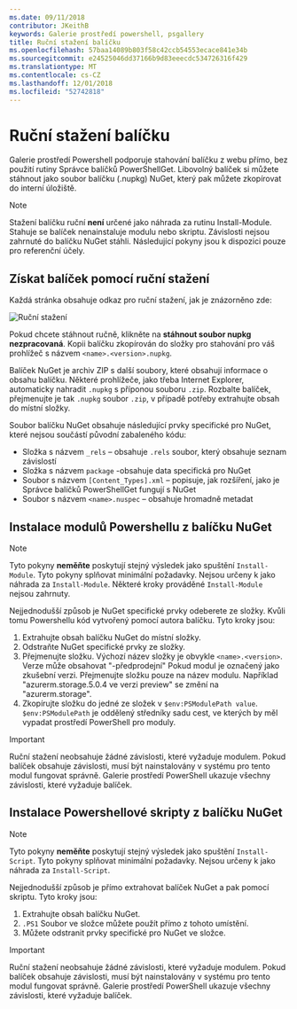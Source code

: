 ```yaml
---
ms.date: 09/11/2018
contributor: JKeithB
keywords: Galerie prostředí powershell, psgallery
title: Ruční stažení balíčku
ms.openlocfilehash: 57baa14089b803f58c42ccb54553ecace841e34b
ms.sourcegitcommit: e24525046dd37166b9d83eeecdc534726316f429
ms.translationtype: MT
ms.contentlocale: cs-CZ
ms.lasthandoff: 12/01/2018
ms.locfileid: "52742818"
---
```

# <a name="manual-package-download"></a>Ruční stažení balíčku

Galerie prostředí Powershell podporuje stahování balíčku z webu přímo, bez použití rutiny Správce balíčků PowerShellGet. Libovolný balíček si můžete stáhnout jako soubor balíčku (.nupkg) NuGet, který pak můžete zkopírovat do interní úložiště.

> [!NOTE]
> Stažení balíčku ruční **není** určené jako náhrada za rutinu Install-Module.
> Stahuje se balíček nenainstaluje modulu nebo skriptu. Závislosti nejsou zahrnuté do balíčku NuGet stáhli. Následující pokyny jsou k dispozici pouze pro referenční účely.

## <a name="using-manual-download-to-acquire-a-package"></a>Získat balíček pomocí ruční stažení

Každá stránka obsahuje odkaz pro ruční stažení, jak je znázorněno zde:

![Ruční stažení](../../Images/packagedisplaypagewithpseditions.png)

Pokud chcete stáhnout ručně, klikněte na **stáhnout soubor nupkg nezpracovaná**. Kopii balíčku zkopírován do složky pro stahování pro váš prohlížeč s názvem `<name>.<version>.nupkg`.

Balíček NuGet je archiv ZIP s další soubory, které obsahují informace o obsahu balíčku. Některé prohlížeče, jako třeba Internet Explorer, automaticky nahradit `.nupkg` s příponou souboru `.zip`. Rozbalte balíček, přejmenujte je tak `.nupkg` soubor `.zip`, v případě potřeby extrahujte obsah do místní složky.

Soubor balíčku NuGet obsahuje následující prvky specifické pro NuGet, které nejsou součástí původní zabaleného kódu:

- Složka s názvem `_rels` – obsahuje `.rels` soubor, který obsahuje seznam závislostí
- Složka s názvem `package` -obsahuje data specifická pro NuGet
- Soubor s názvem `[Content_Types].xml` – popisuje, jak rozšíření, jako je Správce balíčků PowerShellGet fungují s NuGet
- Soubor s názvem `<name>.nuspec` – obsahuje hromadně metadat

## <a name="installing-powershell-modules-from-a-nuget-package"></a>Instalace modulů Powershellu z balíčku NuGet

> [!NOTE]
> Tyto pokyny **neměňte** poskytují stejný výsledek jako spuštění `Install-Module`. Tyto pokyny splňovat minimální požadavky. Nejsou určeny k jako náhrada za `Install-Module`. Některé kroky prováděné `Install-Module` nejsou zahrnuty.

Nejjednodušší způsob je NuGet specifické prvky odeberete ze složky. Kvůli tomu Powershellu kód vytvořený pomocí autora balíčku. Tyto kroky jsou:

1. Extrahujte obsah balíčku NuGet do místní složky.
2. Odstraňte NuGet specifické prvky ze složky.
3. Přejmenujte složku. Výchozí název složky je obvykle `<name>.<version>`. Verze může obsahovat "-předprodejní" Pokud modul je označený jako zkušební verzi. Přejmenujte složku pouze na název modulu. Například "azurerm.storage.5.0.4 ve verzi preview" se změní na "azurerm.storage".
4. Zkopírujte složku do jedné ze složek v `$env:PSModulePath value`. `$env:PSModulePath` je oddělený středníky sadu cest, ve kterých by měl vypadat prostředí PowerShell pro moduly.

> [!IMPORTANT]
> Ruční stažení neobsahuje žádné závislosti, které vyžaduje modulem. Pokud balíček obsahuje závislosti, musí být nainstalovány v systému pro tento modul fungovat správně. Galerie prostředí PowerShell ukazuje všechny závislosti, které vyžaduje balíček.

## <a name="installing-powershell-scripts-from-a-nuget-package"></a>Instalace Powershellové skripty z balíčku NuGet

> [!NOTE]
> Tyto pokyny **neměňte** poskytují stejný výsledek jako spuštění `Install-Script`. Tyto pokyny splňovat minimální požadavky. Nejsou určeny k jako náhrada za `Install-Script`.

Nejjednodušší způsob je přímo extrahovat balíček NuGet a pak pomocí skriptu. Tyto kroky jsou:

1. Extrahujte obsah balíčku NuGet.
2. `.PS1` Soubor ve složce můžete použít přímo z tohoto umístění.
3. Můžete odstranit prvky specifické pro NuGet ve složce.

> [!IMPORTANT]
> Ruční stažení neobsahuje žádné závislosti, které vyžaduje modulem. Pokud balíček obsahuje závislosti, musí být nainstalovány v systému pro tento modul fungovat správně. Galerie prostředí PowerShell ukazuje všechny závislosti, které vyžaduje balíček.
